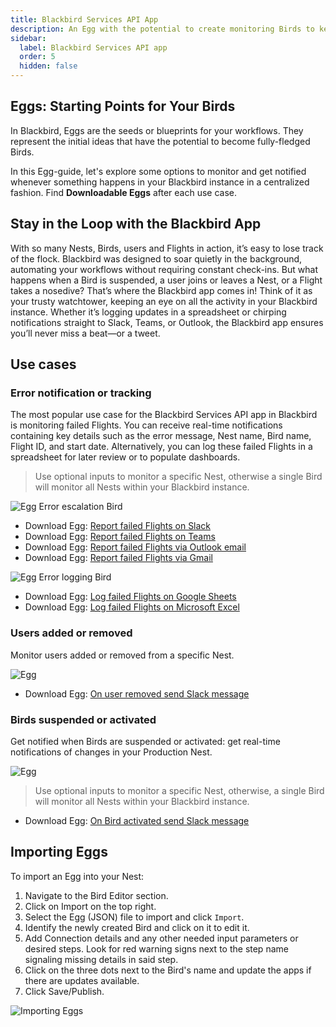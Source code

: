 ```yaml
---
title: Blackbird Services API App
description: An Egg with the potential to create monitoring Birds to keep up with everything that happens in your Blackbird instance
sidebar:
  label: Blackbird Services API app
  order: 5
  hidden: false
---
```


## Eggs: Starting Points for Your Birds

In Blackbird, Eggs are the seeds or blueprints for your workflows. They represent the initial ideas that have the potential to become fully-fledged Birds.

In this Egg-guide, let's explore some options to monitor and get notified whenever something happens in your Blackbird instance in a centralized fashion. Find **Downloadable Eggs** after each use case.

## Stay in the Loop with the Blackbird App

With so many Nests, Birds, users and Flights in action, it’s easy to lose track of the flock. Blackbird was designed to soar quietly in the background, automating your workflows without requiring constant check-ins. But what happens when a Bird is suspended, a user joins or leaves a Nest, or a Flight takes a nosedive? That’s where the Blackbird app comes in! Think of it as your trusty watchtower, keeping an eye on all the activity in your Blackbird instance. Whether it’s logging updates in a spreadsheet or chirping notifications straight to Slack, Teams, or Outlook, the Blackbird app ensures you’ll never miss a beat—or a tweet.

## Use cases

### Error notification or tracking

The most popular use case for the Blackbird Services API app in Blackbird is monitoring failed Flights. You can receive real-time notifications containing key details such as the error message, Nest name, Bird name, Flight ID, and start date. Alternatively, you can log these failed Flights in a spreadsheet for later review or to populate dashboards.

> Use optional inputs to monitor a specific Nest, otherwise a single Bird will monitor all Nests within your Blackbird instance.

![Egg](~/assets/docs/eggs/BBApp1.png)
Error escalation Bird

- Download Egg: <a href="https://docs.blackbird.io/downloads/Report_failed_Flights_on_Slack.json" download>Report failed Flights on Slack</a>
- Download Egg: <a href="https://docs.blackbird.io/downloads/Report_failed_Flights_on_Teams.json" download>Report failed Flights on Teams</a>
- Download Egg: <a href="https://docs.blackbird.io/downloads/Report_failed_Flights_via_Outlook_email.json" download>Report failed Flights via Outlook email</a>
- Download Egg: <a href="https://docs.blackbird.io/downloads/Report_failed_Flights_via_Gmail.json" download>Report failed Flights via Gmail</a>

![Egg](~/assets/docs/eggs/BBApp2.png)
Error logging Bird

- Download Egg: <a href="https://docs.blackbird.io/downloads/Log_failed_Flights_on_Google_Sheets.json" download>Log failed Flights on Google Sheets</a>
- Download Egg: <a href="https://docs.blackbird.io/downloads/Log_failed_Flights_on_Microsoft_Excel.json" download>Log failed Flights on Microsoft Excel</a>

### Users added or removed

Monitor users added or removed from a specific Nest.

![Egg](~/assets/docs/eggs/BBApp3.png)

- Download Egg: <a href="https://docs.blackbird.io/downloads/On_user_removed_send_Slack_message.json" download>On user removed send Slack message</a>

### Birds suspended or activated

Get notified when Birds are suspended or activated: get real-time notifications of changes in your Production Nest.

![Egg](~/assets/docs/eggs/BBApp4.png)

> Use optional inputs to monitor a specific Nest, otherwise, a single Bird will monitor all Nests within your Blackbird instance.

- Download Egg: <a href="https://docs.blackbird.io/downloads/On_Bird_activated_send_Slack_message.json" download>On Bird activated send Slack message</a>

## Importing Eggs

To import an Egg into your Nest:

1. Navigate to the Bird Editor section.
2. Click on Import on the top right.
3. Select the Egg (JSON) file to import and click `Import`.
4. Identify the newly created Bird and click on it to edit it.
5. Add Connection details and any other needed input parameters or desired steps. Look for red warning signs next to the step name signaling missing details in said step.
6. Click on the three dots next to the Bird's name and update the apps if there are updates available.
7. Click Save/Publish.

![Importing Eggs](~/assets/docs/eggs/ImportEggs.gif)
